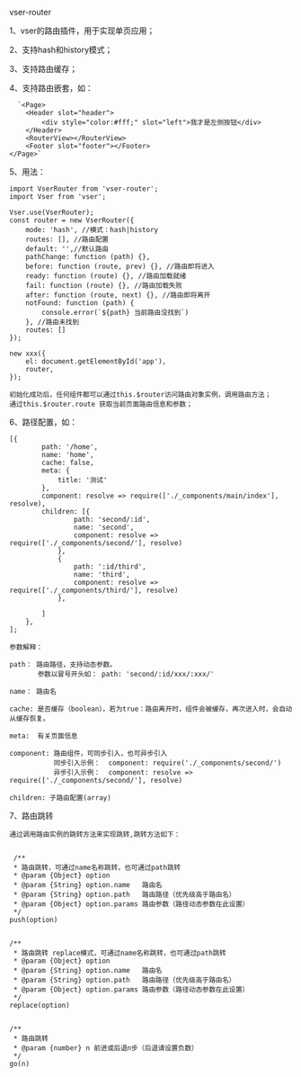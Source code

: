 vser-router

1、vser的路由插件，用于实现单页应用；

2、支持hash和history模式；

3、支持路由缓存；

4、支持路由嵌套，如：
   
      `<Page>
        <Header slot="header">
            <div style="color:#fff;" slot="left">我才是左侧按钮</div>
        </Header>
        <RouterView></RouterView>
        <Footer slot="footer"></Footer>
    </Page>`  
    

5、用法：

    import VserRouter from 'vser-router';
    import Vser from 'vser';

    Vser.use(VserRouter);
    const router = new VserRouter({
        mode: 'hash', //模式：hash|history
        routes: [], //路由配置
        default: '',//默认路由
        pathChange: function (path) {},
        before: function (route, prev) {}, //路由即将进入
        ready: function (route) {}, //路由加载就绪
        fail: function (route) {}, //路由加载失败
        after: function (route, next) {}, //路由即将离开
        notFound: function (path) {
            console.error(`${path} 当前路由没找到`)
        }, //路由未找到
        routes: []
    });

    new xxx({
        el: document.getElementById('app'),
        router,
    });

    初始化成功后，任何组件都可以通过this.$router访问路由对象实例，调用路由方法；
    通过this.$router.route 获取当前页面路由信息和参数；

6、路径配置，如：

    [{
            path: '/home',   
            name: 'home',   
            cache: false,   
            meta: {         
                title: '测试'   
            },
            component: resolve => require(['./_components/main/index'], resolve), 
            children: [{
                    path: 'second/:id',
                    name: 'second',
                    component: resolve => require(['./_components/second/'], resolve)
                },
                {
                    path: ':id/third',
                    name: 'third',
                    component: resolve => require(['./_components/third/'], resolve)
                },

            ]
        },
    ];

    参数解释：

    path： 路由路径，支持动态参数。
           参数以冒号开头如： path: 'second/:id/xxx/:xxx/'

    name： 路由名

    cache: 是否缓存（boolean），若为true：路由离开时，组件会被缓存，再次进入时，会自动从缓存恢复。

    meta:  有关页面信息

    component: 路由组件，可同步引入，也可异步引入
               同步引入示例：  component: require('./_components/second/')
               异步引入示例：  component: resolve => require(['./_components/second/'], resolve)

    children: 子路由配置(array)


7、路由跳转

    通过调用路由实例的跳转方法来实现跳转,跳转方法如下：
    

     /**
     * 路由跳转，可通过name名称跳转，也可通过path跳转
     * @param {Object} option 
     * @param {String} option.name   路由名
     * @param {String} option.path   路由路径（优先级高于路由名）
     * @param {Object} option.params 路由参数（路径动态参数在此设置）
     */
    push(option)
  

    /**
     * 路由跳转 replace模式，可通过name名称跳转，也可通过path跳转
     * @param {Object} option 
     * @param {String} option.name   路由名
     * @param {String} option.path   路由路径（优先级高于路由名）
     * @param {Object} option.params 路由参数（路径动态参数在此设置）
     */
    replace(option)
    

    /**
     * 路由跳转
     * @param {number} n 前进或后退n步（后退请设置负数） 
     */
    go(n)

